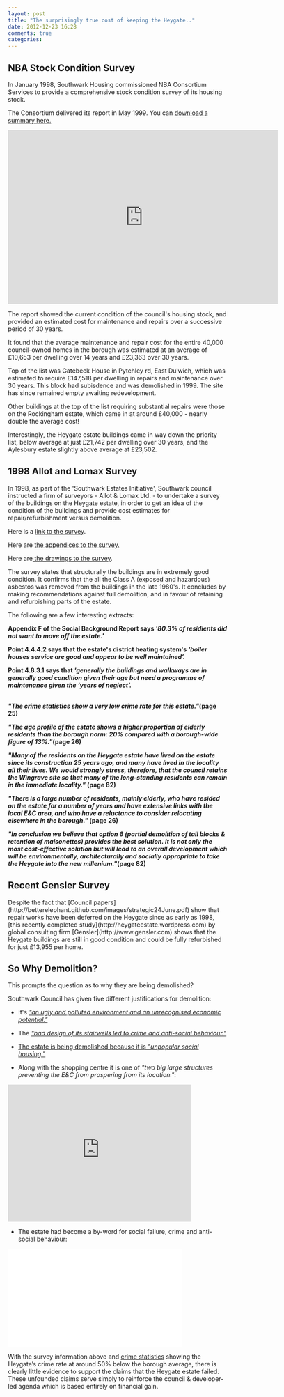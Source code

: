```yaml
---
layout: post
title: "The surprisingly true cost of keeping the Heygate.."
date: 2012-12-23 16:28
comments: true
categories: 
---
```

<h2>NBA Stock Condition Survey</h2>

In January 1998, Southwark Housing commissioned NBA Consortium Services to provide a comprehensive stock condition survey of its housing stock. 

The Consortium delivered its report in May 1999. You can [download a summary here.](/images/nbasurvey1998.pdf)

<iframe width="620" height="400" frameborder="0" scrolling="no" src="https://public.sheet.zoho.com/publish/adglasspool/copy-of-nbasurveyversion3-xls"> </iframe>

The report showed the current condition of the council's housing stock, and provided an estimated cost for maintenance and repairs over a successive period of 30 years.

It found that the average maintenance and repair cost for the entire 40,000 council-owned homes in the borough was estimated at an average of £10,653 per dwelling over 14 years and £23,363 over 30 years.

Top of the list was Gatebeck House in Pytchley rd, East Dulwich, which was estimated to require £147,518 per dwelling in repairs and maintenance over 30 years. This block had subisdence and was demolished in 1999. The site has since remained empty awaiting redevelopment.

Other buildings at the top of the list requiring substantial repairs were those on the Rockingham estate, which came in at around £40,000 - nearly double the average cost! 

Interestingly, the Heygate estate buildings came in way down the priority list, below average at just £21,742 per dwelling over 30 years, and the Aylesbury estate slightly above average at £23,502.  


<h2>1998 Allot and Lomax Survey</h2>


In 1998, as part of the &#39;Southwark Estates Initiative&#39;, Southwark council instructed a firm of surveyors - Allot &amp; Lomax Ltd. - to undertake a survey of the buildings on the Heygate estate, in order to get an idea of the condition of the buildings and provide cost estimates for repair/refurbishment versus demolition.


<p>
    Here is a&nbsp;<a href="http://halag.files.wordpress.com/2012/01/allot_max_survey_heygate_1998.pdf">link to the survey</a>.</p>


<p>
    Here are <a href="http://halag.files.wordpress.com/2012/01/appendices.pdf">the appendices to the survey.</a></p>


<p>
    Here are<a href="http://halag.files.wordpress.com/2012/01/allotmax_drawings.pdf"> the drawings to the survey</a>.</p>


<p>
    The survey states that structurally the buildings are in extremely good condition. It confirms that the all the Class A (exposed and hazardous) asbestos was removed from the buildings in the late 1980&#39;s. It concludes by making recommendations against full demolition, and in favour of retaining and refurbishing parts of the estate.</p>


<p>
    The following are a few interesting extracts:</p>


<p>
    <strong>Appendix F of the Social Background Report says <em>&#39;80.3% of residients did not want to move off the estate.&#39;</em></strong></p>


<p>
    <strong>Point 4.4.4.2 says that the estate&#39;s district heating system&#39;s<em> &lsquo;boiler houses service are good and appear to be well&nbsp;maintained&rsquo;.</em></strong></p>


<div id="cke_pastebin">
    <strong>Point 4.8.3.1 says that <em>&#39;generally the buildings and walkways are in generally good condition&nbsp;given their age but need a programme of maintenance given the &lsquo;years of neglect&rsquo;.&nbsp;</em></strong></div>

</br>
<p>
    <strong><em>&quot;The crime statistics show a very low crime rate for this estate.&quot;</em>(page 25)</strong></p>


<p>
    <strong><em>&quot;The age profile of the estate shows a higher proportion of elderly residents than the borough norm: 20% compared with a borough-wide figure of 13%.&quot;</em>(page 26)</strong></p>


<p>
    <strong><em>&quot;Many of the residents on the Heygate estate have lived on the estate since its construction 25 years ago, and many have lived in the locality all their lives.&nbsp;We would strongly stress, therefore, that the council retains the Wingrave site so that many of the long-standing residents can remain in the immediate locality.&quot;</em> (page 82)</strong></p>


<p>
    <strong><em>&quot;There is a large number of residents, mainly elderly, who have resided on the estate for a number of years and have extensive links with the local E&amp;C area, and who have a reluctance to consider relocating elsewhere in the borough.&quot;</em> (page 26)</strong></p>


<p>
    <strong><em>&quot;In conclusion we believe that option 6 (partial demolition of tall blocks &amp; retention of maisonettes) provides the best solution. It is not only the most cost-effective solution but will lead to an overall development which will be environmentally, architecturally and socially appropriate to take the Heygate into the new millenium.&quot;</em>(page 82)&nbsp;</strong></p>


<h2>Recent Gensler Survey</h2>
Despite the fact that [Council papers](http://betterelephant.github.com/images/strategic24June.pdf) show that repair works have been deferred on the Heygate since as early as 1998, [this recently completed study](http://heygateestate.wordpress.com) by global consulting firm [Gensler](http://www.gensler.com) shows that the Heygate buildings are still in good condition and could be fully refurbished for just £13,955 per home.

<h2>So Why Demolition?</h2>
This prompts the question as to why they are being demolished?  

Southwark Council has given five different justifications for demolition:

 * It's [_"an ugly and polluted environment and an unrecognised economic potential."_](http://betterelephant.github.com/images/strategic24June.pdf)

 * The [_"bad design of its stairwells led to crime and anti-social behaviour."_](http://www.southwark.gov.uk/news/article/305/demolition_begins_on_heygate_estate) 

 * [The estate is being demolished because it is _"unpopular social housing."_](http://www.bbc.co.uk/news/uk-england-london-19371334)

 * Along with the shopping centre it is one of _"two big large structures preventing the E&C from prospering from its location."_:

<iframe width="420" height="315" src="http://www.youtube.com/embed/_F08Ty9x7lE" frameborder="0" allowfullscreen></iframe>


 * The estate had become a by-word for social failure, crime and anti-social behaviour:

<iframe width="400" height="225" src="//www.youtube.com/embed/87Yg_SJoPjw" frameborder="0" allowfullscreen></iframe>

With the survey information above and [crime statistics](/images/HeygateCrimeStats.pdf) showing the Heygate’s crime rate at around 50% below the borough average, there is clearly little evidence to support the claims that the Heygate estate failed. These unfounded claims serve simply to reinforce the council & developer-led agenda which is based entirely on financial gain.

